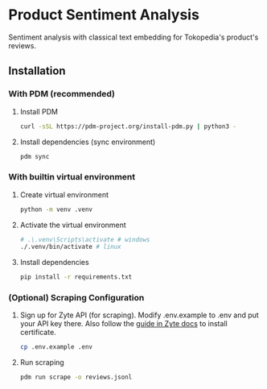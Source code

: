 # Product Sentiment Analysis

Sentiment analysis with classical text embedding for Tokopedia's product's reviews.

## Installation

### With PDM (recommended)

1. Install PDM
    ```bash
    curl -sSL https://pdm-project.org/install-pdm.py | python3 -
    ```
2. Install dependencies (sync environment)
    ```bash
    pdm sync
    ```

### With builtin virtual environment

1. Create virtual environment
    ```bash
    python -m venv .venv
    ```
2. Activate the virtual environment
    ```bash
    # .\.venv\Scripts\activate # windows
    ./.venv/bin/activate # linux
    ```
3. Install dependencies
    ```bash
    pip install -r requirements.txt
    ```

### (Optional) Scraping Configuration

1. Sign up for Zyte API (for scraping). Modify .env.example to .env and put your API key there. Also follow the [guide in Zyte docs](https://docs.zyte.com/misc/ca.html#ca) to install certificate.
    ```bash
    cp .env.example .env
    ```
2. Run scraping
    ```bash
    pdm run scrape -o reviews.jsonl
    ```
